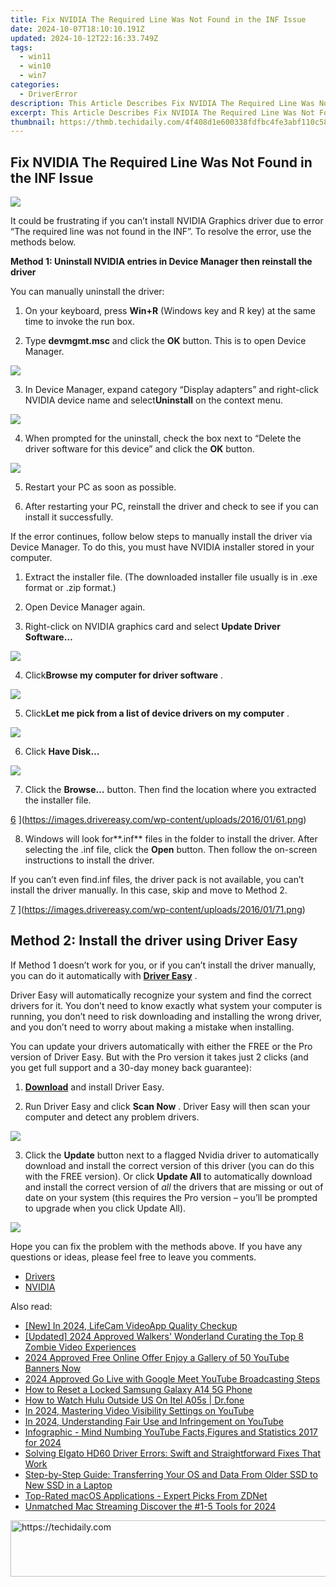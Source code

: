 ```yaml
---
title: Fix NVIDIA The Required Line Was Not Found in the INF Issue
date: 2024-10-07T18:10:10.191Z
updated: 2024-10-12T22:16:33.749Z
tags:
  - win11
  - win10
  - win7
categories:
  - DriverError
description: This Article Describes Fix NVIDIA The Required Line Was Not Found in the INF Issue
excerpt: This Article Describes Fix NVIDIA The Required Line Was Not Found in the INF Issue
thumbnail: https://thmb.techidaily.com/4f408d1e600338fdfbc4fe3abf110c58fed31529d9f9f53c6cd72af0ec21a5e5.jpg
---
```


## Fix NVIDIA The Required Line Was Not Found in the INF Issue

![](https://images.drivereasy.com/wp-content/uploads/2017/01/img_586b64a247cc4.jpg)

 It could be frustrating if you can’t install NVIDIA Graphics driver due to error “The required line was not found in the INF”. To resolve the error, use the methods below.  

 **Method 1: Uninstall NVIDIA entries in Device Manager then reinstall the driver**
  
 You can manually uninstall the driver:  

 1) On your keyboard, press **Win+R** (Windows key and R key) at the same time to invoke the run box.  

 2) Type **devmgmt.msc**  and click the **OK** button. This is to open Device Manager.

![](https://images.drivereasy.com/wp-content/uploads/2016/03/img_56d53e988149e.png)

 3) In Device Manager, expand category “Display adapters” and right-click NVIDIA device name and select**Uninstall** on the context menu.  

![](https://images.drivereasy.com/wp-content/uploads/2017/01/img_586b6a01e57fe.png)

 4) When prompted for the uninstall, check the box next to “Delete the driver software for this device” and click the **OK** button.

![](https://images.drivereasy.com/wp-content/uploads/2016/03/img_56d543395172e.png)

5) Restart your PC as soon as possible.

6) After restarting your PC, reinstall the driver and check to see if you can install it successfully.  
  
 If the error continues, follow below steps to manually install the driver via Device Manager. To do this, you must have NVIDIA installer stored in your computer.
  
 1) Extract the installer file. (The downloaded installer file usually is in .exe format or .zip format.)  
  
 2) Open Device Manager again.  
  
 3) Right-click on NVIDIA graphics card and select **Update Driver Software…**

![](https://images.drivereasy.com/wp-content/uploads/2017/01/img_586b69ee33ee6.png)
  
 4) Click**Browse my computer for driver software** .  

![](https://images.drivereasy.com/wp-content/uploads/2017/01/img_586b6b0358c0d.png)

 5) Click**Let me pick from a list of device drivers on my computer** .

![](https://images.drivereasy.com/wp-content/uploads/2017/01/img_586b6b1b88732.png)

 6) Click **Have Disk…**

![](https://images.drivereasy.com/wp-content/uploads/2017/01/img_586b6b809a02a.png)

 7) Click the **Browse…** button. Then find the location where you extracted the installer file.

[6](https://images.drivereasy.com/wp-content/uploads/2016/01/61.png) ](https://images.drivereasy.com/wp-content/uploads/2016/01/61.png)

 8) Windows will look for**.inf** files in the folder to install the driver. After selecting the .inf file, click the **Open** button. Then follow the on-screen instructions to install the driver.

 If you can’t even find.inf files, the driver pack is not available, you can’t install the driver manually. In this case, skip and move to Method 2.

[7](https://images.drivereasy.com/wp-content/uploads/2016/01/71-500x337.png) ](https://images.drivereasy.com/wp-content/uploads/2016/01/71.png)

## Method 2: Install the driver using Driver Easy

 If Method 1 doesn’t work for you, or if you can’t install the driver manually, you can do it automatically with **[Driver Easy](https://tools.techidaily.com/drivereasy/download/)**  .

 Driver Easy will automatically recognize your system and find the correct drivers for it. You don’t need to know exactly what system your computer is running, you don’t need to risk downloading and installing the wrong driver, and you don’t need to worry about making a mistake when installing.

 You can update your drivers automatically with either the FREE or the Pro version of Driver Easy. But with the Pro version it takes just 2 clicks (and you get full support and a 30-day money back guarantee):

 1) **[Download](https://tools.techidaily.com/drivereasy/download/)**   and install Driver Easy.

 2) Run Driver Easy and click **Scan Now** . Driver Easy will then scan your computer and detect any problem drivers.

![](https://images.drivereasy.com/wp-content/uploads/2018/01/img_5a7042c9c1b20.jpg)

 3) Click the **Update** button next to a flagged Nvidia driver to automatically download and install the correct version of this driver (you can do this with the FREE version). Or click **Update All**  to automatically download and install the correct version of _all_   the drivers that are missing or out of date on your system (this requires the Pro version – you’ll be prompted to upgrade when you click Update All).

![](https://images.drivereasy.com/wp-content/uploads/2018/01/img_5a7042d4c5490.jpg)

 Hope you can fix the problem with the methods above. If you have any questions or ideas, please feel free to leave you comments.

* [Drivers](https://tools.techidaily.com/drivereasy/download/)
* [NVIDIA](https://tools.techidaily.com/drivereasy/download/)

<ins class="adsbygoogle"
     style="display:block"
     data-ad-format="autorelaxed"
     data-ad-client="ca-pub-7571918770474297"
     data-ad-slot="1223367746"></ins>

<ins class="adsbygoogle"
     style="display:block"
     data-ad-client="ca-pub-7571918770474297"
     data-ad-slot="8358498916"
     data-ad-format="auto"
     data-full-width-responsive="true"></ins>

<span class="atpl-alsoreadstyle">Also read:</span>
<div><ul>
<li><a href="https://fox-http.techidaily.com/new-in-2024-lifecam-videoapp-quality-checkup/"><u>[New] In 2024, LifeCam VideoApp Quality Checkup</u></a></li>
<li><a href="https://video-screen-grab.techidaily.com/updated-2024-approved-walkers-wonderland-curating-the-top-8-zombie-video-experiences/"><u>[Updated] 2024 Approved Walkers' Wonderland Curating the Top 8 Zombie Video Experiences</u></a></li>
<li><a href="https://youtube-stream.techidaily.com/2024-approved-free-online-offer-enjoy-a-gallery-of-50-youtube-banners-now/"><u>2024 Approved Free Online Offer Enjoy a Gallery of 50 YouTube Banners Now</u></a></li>
<li><a href="https://youtube-stream.techidaily.com/2024-approved-go-live-with-google-meet-youtube-broadcasting-steps/"><u>2024 Approved Go Live with Google Meet YouTube Broadcasting Steps</u></a></li>
<li><a href="https://android-unlock.techidaily.com/how-to-reset-a-locked-samsung-galaxy-a14-5g-phone-by-drfone-android/"><u>How to Reset a Locked Samsung Galaxy A14 5G Phone</u></a></li>
<li><a href="https://change-location.techidaily.com/how-to-watch-hulu-outside-us-on-itel-a05s-drfone-by-drfone-virtual-android/"><u>How to Watch Hulu Outside US On Itel A05s | Dr.fone</u></a></li>
<li><a href="https://youtube-stream.techidaily.com/in-2024-mastering-video-visibility-settings-on-youtube/"><u>In 2024, Mastering Video Visibility Settings on YouTube</u></a></li>
<li><a href="https://youtube-stream.techidaily.com/in-2024-understanding-fair-use-and-infringement-on-youtube/"><u>In 2024, Understanding Fair Use and Infringement on YouTube</u></a></li>
<li><a href="https://youtube-stream.techidaily.com/infographic-mind-numbing-youtube-factsfigures-and-statistics-2017-for-2024/"><u>Infographic - Mind Numbing YouTube Facts,Figures and Statistics 2017 for 2024</u></a></li>
<li><a href="https://hardware-help.techidaily.com/solving-elgato-hd60-driver-errors-swift-and-straightforward-fixes-that-work/"><u>Solving Elgato HD60 Driver Errors: Swift and Straightforward Fixes That Work</u></a></li>
<li><a href="https://discover-comparisons.techidaily.com/step-by-step-guide-transferring-your-os-and-data-from-older-ssd-to-new-ssd-in-a-laptop/"><u>Step-by-Step Guide: Transferring Your OS and Data From Older SSD to New SSD in a Laptop</u></a></li>
<li><a href="https://tech-recovery.techidaily.com/top-rated-macos-applications-expert-picks-from-zdnet/"><u>Top-Rated macOS Applications - Expert Picks From ZDNet</u></a></li>
<li><a href="https://some-guidance.techidaily.com/unmatched-mac-streaming-discover-the-1-5-tools-for-2024/"><u>Unmatched Mac Streaming Discover the #1-5 Tools for 2024</u></a></li>
</ul></div>

<!-- affiliate ads begin -->
<a href="https://aligracehair.sjv.io/c/5597632/2016170/19272" target="_top" id="2016170">
  <img src="//a.impactradius-go.com/display-ad/19272-2016170" border="0" alt="https://techidaily.com" width="728" height="90"/>
</a>
<img height="0" width="0" src="https://aligracehair.sjv.io/i/5597632/2016170/19272" style="position:absolute;visibility:hidden;" border="0" />
<!-- affiliate ads end -->

